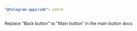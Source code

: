 ```yaml
---
"@telegram-apps/sdk": patch
---
```


Replace "Back button" to "Main button" in the main button docs
